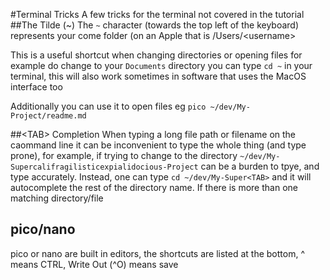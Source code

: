 #Terminal Tricks
A few tricks for the terminal not covered in the tutorial
##The Tilde (~)
The `~` character (towards the top left of the keyboard) represents your come folder (on an Apple that is /Users/\<username\>

This is a useful shortcut when changing directories or opening files for example do change to your `Documents` directory you can type `cd ~` in your terminal, this will also work sometimes in software that uses the MacOS interface too

Additionally you can use it to open files eg `pico ~/dev/My-Project/readme.md`

##\<TAB\> Completion
When typing a long file path or filename on the caommand line it can be inconvenient to type the whole thing (and type prone), for example, if trying to change to the directory `~/dev/My-Supercalifragilisticexpialidocious-Project` can be a burden to tpye, and type accurately. Instead, one can type `cd ~/dev/My-Super<TAB>` and it will autocomplete the rest of the directory name. If there is more than one matching directory/file

## pico/nano
pico or nano are built in editors, the shortcuts are listed at the bottom, ^ means CTRL, Write Out (^O) means save

